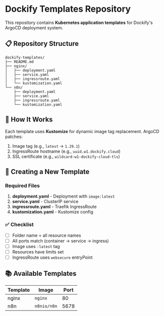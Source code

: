 # Dockify Templates Repository

This repository contains **Kubernetes application templates** for Dockify's ArgoCD deployment system.

## 📋 Repository Structure

```
dockify-templates/
├── README.md
├── nginx/
│   ├── deployment.yaml
│   ├── service.yaml
│   ├── ingressroute.yaml
│   └── kustomization.yaml
└── n8n/
    ├── deployment.yaml
    ├── service.yaml
    ├── ingressroute.yaml
    └── kustomization.yaml
```

## 🎯 How It Works

Each template uses **Kustomize** for dynamic image tag replacement. ArgoCD patches:
1. Image tag (e.g., `latest` → `1.29.1`)
2. IngressRoute hostname (e.g., `uuid.w1.dockify.cloud`)
3. SSL certificate (e.g., `wildcard-w1-dockify-cloud-tls`)

## 📝 Creating a New Template

### Required Files

1. **deployment.yaml** - Deployment with `image:latest`
2. **service.yaml** - ClusterIP service
3. **ingressroute.yaml** - Traefik IngressRoute  
4. **kustomization.yaml** - Kustomize config

### ✅ Checklist

- [ ] Folder name = all resource names
- [ ] All ports match (container → service → ingress)
- [ ] Image uses `:latest` tag
- [ ] Resources have limits set
- [ ] IngressRoute uses `websecure` entryPoint

## 📚 Available Templates

| Template | Image | Port |
|----------|-------|------|
| nginx | `nginx` | 80 |
| n8n | `n8nio/n8n` | 5678 |
